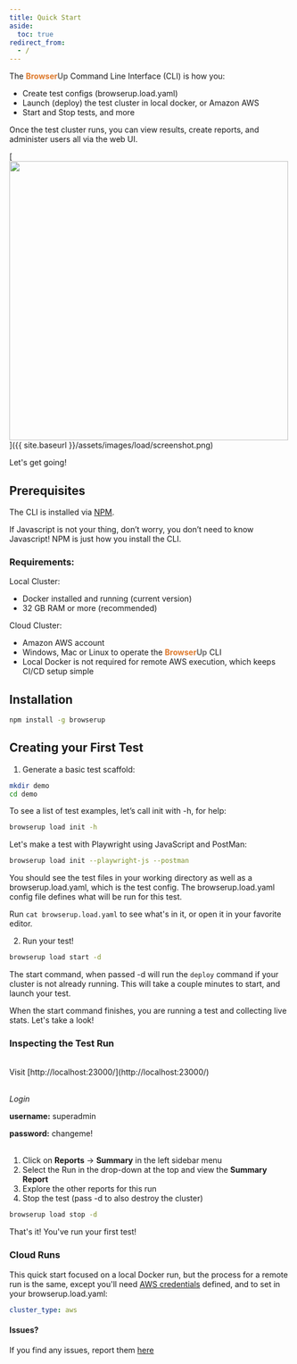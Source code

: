 ```yaml
---
title: Quick Start
aside:
  toc: true
redirect_from:
  - /
---
```


The <span style="font-weight: bold; color: #de792b;">Browser</span><span style="font-weight: bold; color: #6e6e6e;">Up</span> Command Line Interface (CLI)
is how you:

* Create test configs (browserup.load.yaml)
* Launch (deploy) the test cluster in local docker, or Amazon AWS
* Start and Stop tests, and more

Once the test cluster runs, you can view results, create reports, and administer users all via the web UI.

[<img src="{{ site.baseurl }}/assets/images/load/screenshot.png" width="500"/>]({{ site.baseurl }}/assets/images/load/screenshot.png)

Let's get going!

## Prerequisites

The CLI is installed via [NPM](https://docs.npmjs.com/downloading-and-installing-node-js-and-npm).

If Javascript is not your thing, don’t worry, you don’t need to know Javascript!
NPM is just how you install the CLI.

### Requirements:
Local Cluster:
* Docker installed and running (current version)
* 32 GB RAM or more (recommended)

Cloud Cluster:
* Amazon AWS account
* Windows, Mac or Linux to operate the <span style="font-weight: bold; color: #de792b;">Browser</span><span style="font-weight: bold; color: #6e6e6e;">Up</span> CLI
* Local Docker is not required for remote AWS execution, which keeps CI/CD setup simple

## Installation

```bash
npm install -g browserup
```

## Creating your First Test

1. Generate a basic test scaffold:

```bash
mkdir demo
cd demo
```

To see a list of test examples, let’s call init with -h, for help:

```bash
browserup load init -h
```

Let's make a test with Playwright using JavaScript and PostMan:

```bash
browserup load init --playwright-js --postman
```

You should see the test files in your working directory as well as a browserup.load.yaml, which is the test config.
The browserup.load.yaml config file defines what will be run for this test.

Run ```cat browserup.load.yaml``` to see what's in it, or open it in your favorite editor.

2. Run your test!

```bash
browserup load start -d
```

The start command, when passed -d will run the `deploy` command if your cluster is not already running.
This will take a couple minutes to start, and launch your test.

When the start command finishes, you are running a test and collecting live stats. Let's take a look!

### Inspecting the Test Run
<br>
Visit  [http://localhost:23000/](http://localhost:23000/)
<br>
<br>

*Login*

**username:** superadmin

**password:** changeme!
<br>
<br>
1. Click on **Reports** -> **Summary** in the left sidebar menu
2. Select the Run in the drop-down at the top and view the **Summary Report**
3. Explore the other reports for this run
4. Stop the test (pass -d to also destroy the cluster)

```bash
browserup load stop -d
```

That's it! You've run your first test!

### Cloud Runs

This quick start focused on a local Docker run, but the process for a
remote run is the same, except you'll need [AWS credentials](configuring-aws-credentials)
defined, and to set in your browserup.load.yaml:
```yaml
cluster_type: aws
```


#### Issues?

If you find any issues, report them [here](https://github.com/browserup/browserup-cli/issues)

